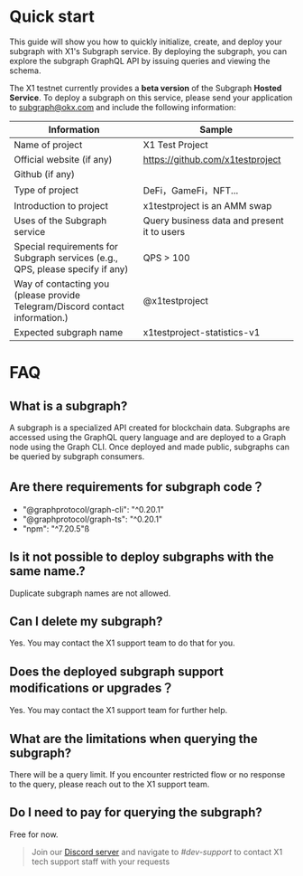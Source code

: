 # Quick start

This guide will show you how to quickly initialize, create, and deploy your subgraph with X1's Subgraph service. By deploying the subgraph, you can explore the subgraph GraphQL API by issuing queries and viewing the schema.

The X1 testnet currently provides a **beta version** of the Subgraph **Hosted Service**. To deploy a subgraph on this service, please send your application to subgraph@okx.com and include the following information:

| **Information**                                              | **Sample**                                  |
| ------------------------------------------------------------ | ------------------------------------------- |
| Name of project                                              | X1 Test Project                             |
| Official website (if any)                                    | https://github.com/x1testproject            |
| Github (if any)                                              |                                             |
| Type of project                                              | DeFi，GameFi，NFT...                        |
| Introduction to project                                      | x1testproject is an AMM swap                |
| Uses of the Subgraph service                                 | Query business data and present it to users |
| Special requirements for Subgraph services (e.g., QPS, please specify if any) | QPS > 100                                   |
| Way of contacting you (please provide Telegram/Discord contact information.) | @x1testproject                              |
| Expected subgraph name                                       | x1testproject-statistics-v1                 |

# FAQ

## What is a subgraph?

A subgraph is a specialized API created for blockchain data. Subgraphs are accessed using the GraphQL query language and are deployed to a Graph node using the Graph CLI. Once deployed and made public, subgraphs can be queried by subgraph consumers.

## Are there requirements for subgraph code？

- "@graphprotocol/graph-cli": "^0.20.1"
- "@graphprotocol/graph-ts": "^0.20.1"
- "npm": "^7.20.5"ß

## Is it not possible to deploy subgraphs with the same name.?

Duplicate subgraph names are not allowed.

## Can I delete my subgraph?

Yes. You may contact the X1 support team to do that for you.

## Does the deployed subgraph support modifications or upgrades？

Yes. You may contact the X1 support team for further help.

## What are the limitations when querying the subgraph?

There will be a query limit. If you encounter restricted flow or no response to the query, please reach out to the X1 support team.

## Do I need to pay for querying the subgraph?

Free for now.

>Join our [Discord server](https://discord.gg/x1-network) and navigate to _#dev-support_ to contact X1 tech support staff with your requests